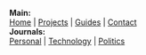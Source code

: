 **Main:** </br>
[Home](/index.html) |
[Projects](/projects.html) |
[Guides](/guides.html) |
[Contact](/contact.html) </br>
**Journals:** </br>
[Personal](/personal.html) |
[Technology](/tech.html) |
[Politics](/politics.html)
